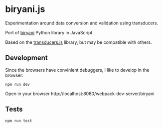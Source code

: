 # biryani.js

Experimentation around data conversion and validation using transducers.

Port of [biryani](https://pythonhosted.org/Biryani/) Python library in JavaScript.

Based on the [transducers.js](https://github.com/jlongster/transducers.js) library, but may be compatible with others.

## Development

Since the browsers have convinient debuggers, I like to develop in the browser:

```
npm run dev
```

Open in your browser http://localhost:8080/webpack-dev-server/biryani

## Tests

```
npm run test
```
